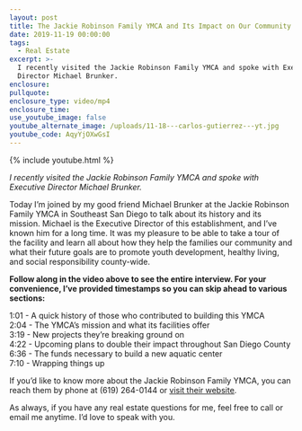 ```yaml
---
layout: post
title: The Jackie Robinson Family YMCA and Its Impact on Our Community
date: 2019-11-19 00:00:00
tags:
  - Real Estate
excerpt: >-
  I recently visited the Jackie Robinson Family YMCA and spoke with Executive
  Director Michael Brunker.
enclosure:
pullquote:
enclosure_type: video/mp4
enclosure_time:
use_youtube_image: false
youtube_alternate_image: /uploads/11-18---carlos-gutierrez---yt.jpg
youtube_code: AqyYjOXwGsI
---
```


{% include youtube.html %}

*I recently visited the Jackie Robinson Family YMCA and spoke with Executive Director Michael Brunker.*

Today I’m joined by my good friend Michael Brunker at the Jackie Robinson Family YMCA in Southeast San Diego to talk about its history and its mission. Michael is the Executive Director of this establishment, and I’ve known him for a long time. It was my pleasure to be able to take a tour of the facility and learn all about how they help the families our community and what their future goals are to promote youth development, healthy living, and social responsibility county-wide.

**Follow along in the video above to see the entire interview. For your convenience, I’ve provided timestamps so you can skip ahead to various sections:**

1:01 - A quick history of those who contributed to building this YMCA<br>2:04 - The YMCA’s mission and what its facilities offer<br>3:19 - New projects they’re breaking ground on<br>4:22 - Upcoming plans to double their impact throughout San Diego County<br>6:36 - The funds necessary to build a new aquatic center<br>7:10 - Wrapping things up

If you’d like to know more about the Jackie Robinson Family YMCA, you can reach them by phone at (619) 264-0144 or <u><a target="_blank" href="https://www.ymca.org/locations/jackie-robinson-family-ymca">visit their website</a></u>.

As always, if you have any real estate questions for me, feel free to call or email me anytime. I’d love to speak with you.